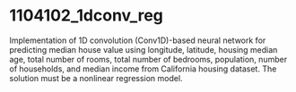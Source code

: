 # 1104102_1dconv_reg
Implementation of 1D convolution (Conv1D)-based neural network for predicting median house value using longitude, latitude, housing median age, total number of rooms, total number of bedrooms, population, number of households, and median income from California housing dataset. The solution must be a nonlinear regression model.
